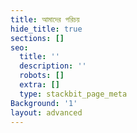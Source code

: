 ```yaml
---
title: আমাদের পরিচয়
hide_title: true
sections: []
seo:
  title: ''
  description: ''
  robots: []
  extra: []
  type: stackbit_page_meta
Background: '1'
layout: advanced
---
```

